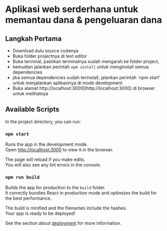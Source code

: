 # Aplikasi web serderhana untuk memantau dana & pengeluaran dana 

## Langkah Pertama

- Download dulu source codenya
- Buka folder projectnya di text editor
- Buka terminal, pastikan terminalnya sudah mengarah ke folder project, 
- kemudian jalankan perintah `npm install` untuk menginstall semua dependencies
- jika semua dependencies sudah terinstall, jalankan perintah `npm start' untuk menjalankan aplikasinya di mode development
- Buka alamat http://localhost:3000](http://localhost:3000) di browser untuk melihatnya



## Available Scripts

In the project directory, you can run:

### `npm start`

Runs the app in the development mode.\
Open [http://localhost:3000](http://localhost:3000) to view it in the browser.

The page will reload if you make edits.\
You will also see any lint errors in the console.

### `npm run build`

Builds the app for production to the `build` folder.\
It correctly bundles React in production mode and optimizes the build for the best performance.

The build is minified and the filenames include the hashes.\
Your app is ready to be deployed!

See the section about [deployment](https://facebook.github.io/create-react-app/docs/deployment) for more information.

